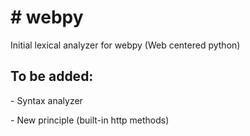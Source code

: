 <h1># webpy</h1>
<p>Initial lexical analyzer for webpy (Web centered python)</p>
<h2>To be added:</h2>
<p>- Syntax analyzer</p>
<p>- New principle (built-in http methods)</p>
